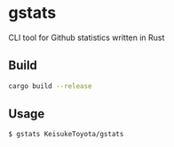 # gstats

CLI tool for Github statistics written in Rust

## Build
```bash
cargo build --release
```

## Usage
```bash
$ gstats KeisukeToyota/gstats
```
